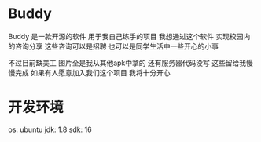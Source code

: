 # Buddy
Buddy 是一款开源的软件 用于我自己练手的项目 
我想通过这个软件 实现校园内的咨询分享
这些咨询可以是招聘  也可以是同学生活中一些开心的小事

不过目前缺美工 图片全是我从其他apk中拿的
还有服务器代码没写  这些留给我慢慢完成 如果有人愿意加入我们这个项目 我将十分开心


# 开发环境
os: ubuntu 
jdk: 1.8
sdk: 16

